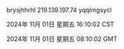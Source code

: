 brysjhhrhl 219.139.197.74 yqqlmgsycl

2024年 11月 01日 星期五 16:10:02 CST

2024年 11月 01日 星期五 08:10:02 GMT

